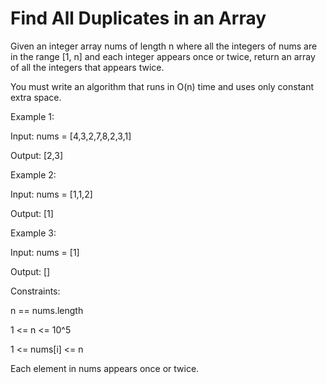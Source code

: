 # Find All Duplicates in an Array

Given an integer array nums of length n where all the integers of nums are in the range [1, n] and each integer appears once or twice, return an array of all the integers that appears twice.

You must write an algorithm that runs in O(n) time and uses only constant extra space.

 

Example 1:

Input: nums = [4,3,2,7,8,2,3,1]

Output: [2,3]


Example 2:


Input: nums = [1,1,2]


Output: [1]

Example 3:



Input: nums = [1]

Output: []





Constraints:



n == nums.length

1 <= n <= 10^5


1 <= nums[i] <= n

Each element in nums appears once or twice.


